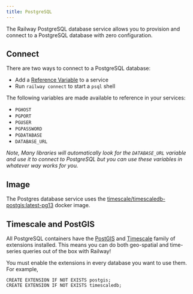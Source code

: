 ```yaml
---
title: PostgreSQL
---
```


The Railway PostgreSQL database service allows you to provision and connect to a
PostgreSQL database with zero configuration.

## Connect

There are two ways to connect to a PostgreSQL database:

- Add a [Reference Variable](/develop/variables#reference-variables) to a service
- Run `railway connect` to start a `psql` shell

The following variables are made available to reference in your services:

- `PGHOST`
- `PGPORT`
- `PGUSER`
- `PGPASSWORD`
- `PGDATABASE`
- `DATABASE_URL`

_Note, Many libraries will automatically look for the `DATABASE_URL` variable and use
it to connect to PostgreSQL but you can use these variables in whatever way works for you._

## Image

The Postgres database service uses the [timescale/timescaledb-postgis:latest-pg13](https://hub.docker.com/r/timescale/timescaledb) docker image.

## Timescale and PostGIS

All PostgreSQL containers have the [PostGIS](https://postgis.net/install/) and [Timescale](https://www.timescale.com/) family of extensions installed. This means you can do both geo-spatial and time-series queries out of the box with Railway!

You must enable the extensions in every database you want to use them. For example,

```
CREATE EXTENSION IF NOT EXISTS postgis;
CREATE EXTENSION IF NOT EXISTS timescaledb;
```
